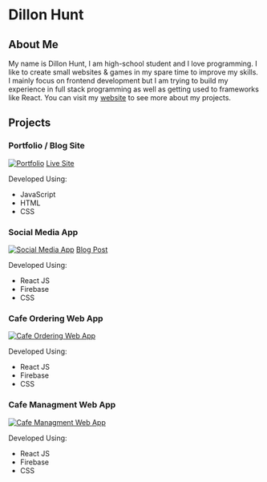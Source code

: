 # Dillon Hunt

## About Me
My name is Dillon Hunt, I am high-school student and I love programming. I like to create small websites & games in my spare time to improve my skills. I mainly focus on frontend development but I am trying to build my experience in full stack programming as well as getting used to frameworks like React.  You can visit my [website](https://dillon-hunt.com) to see more about my projects.

## Projects

### Portfolio / Blog Site
[![Portfolio](https://github.com/Dillon-Hunt/portfolio/assets/90228106/4cee7651-d8e9-40ca-bf71-a047c5385ad7)](https://github.com/Dillon-Hunt/portfolio)
[Live Site](https://dillon-hunt.com)

Developed Using:
- JavaScript
- HTML
- CSS

### Social Media App
[![Social Media App](https://user-images.githubusercontent.com/90228106/189118697-dbf8c331-2dd0-450b-8d4c-dc5cdd543f77.png)](https://github.com/Dillon-Hunt/social-media-platform)
[Blog Post](https://dillon-hunt.com/blog/social-media-app/)

Developed Using:
- React JS
- Firebase
- CSS

### Cafe Ordering Web App
[![Cafe Ordering Web App](https://user-images.githubusercontent.com/90228106/189118078-b06e505c-7895-4d6d-b7c1-2e3eaa27ed81.svg)](https://github.com/Dillon-Hunt/cafe-web-app)

Developed Using:
- React JS
- Firebase
- CSS

### Cafe Managment Web App
[![Cafe Managment Web App](https://user-images.githubusercontent.com/90228106/189120219-f8ba569b-e96b-48d0-a069-b7659a171985.svg)](https://github.com/Dillon-Hunt/cafe-managment-web-app)

Developed Using:
- React JS
- Firebase
- CSS

